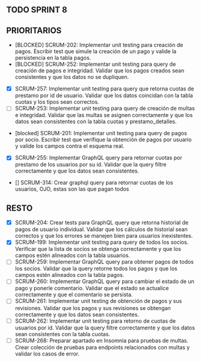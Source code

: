 ## TODO SPRINT 8


## PRIORITARIOS
- [BLOCKED] SCRUM-202: Implementar unit testing para creación de pagos. Escribir test que simule la creación de un pago y valide la persistencia en la tabla pagos.
- [BLOCKED] SCRUM-252: Implementar unit testing para query de creación de pagos e integridad. Validar que los pagos creados sean consistentes y que los datos no se dupliquen.
- [X] SCRUM-257: Implementar unit testing para query que retorna cuotas de prestamo por id de usuario. Validar que los datos coincidan con la tabla cuotas y los tipos sean correctos.
- [ ] SCRUM-253: Implementar unit testing para query de creación de multas e integridad. Validar que las multas se asignen correctamente y que los datos sean consistentes con la tabla cuotas y prestamo_detalles.
- [blocked] SCRUM-201: Implementar unit testing para query de pagos por socio. Escribir test que verifique la obtención de pagos por usuario y valide los campos contra el esquema real.
- [X] SCRUM-255: Implementar GraphQL query para retornar cuotas por prestamo de los usuarios por su id. Validar que la query filtre correctamente y que los datos sean consistentes.
- [] SCRUM-314: Crear graphql query para retornar cuotas de los usuarios, OJO, estas son las que pagan todos


## RESTO
- [X] SCRUM-204: Crear tests para GraphQL query que retorna historial de pagos de usuario individual. Validar que los cálculos de historial sean correctos y que los errores se manejen bien para usuarios inexistentes.
- [X] SCRUM-199: Implementar unit testing para query de todos los socios. Verificar que la lista de socios se obtenga correctamente y que los campos estén alineados con la tabla usuarios.
- [ ] SCRUM-259: Implementar GraphQL query para obtener pagos de todos los socios. Validar que la query retorne todos los pagos y que los campos estén alineados con la tabla pagos.
- [ ] SCRUM-260: Implementar GraphQL query para cambiar el estado de un pago y ponerle comentario. Validar que el estado se actualice correctamente y que el comentario se persista.
- [ ] SCRUM-261: Implementar unit testing de obtención de pagos y sus revisiones. Validar que los pagos y sus revisiones se obtengan correctamente y que los datos sean consistentes.
- [ ] SCRUM-262: Implementar unit testing para retorno de cuotas de usuarios por id. Validar que la query filtre correctamente y que los datos sean consistentes con la tabla cuotas.
- [ ] SCRUM-268: Preparar apartado en Insomnia para pruebas de multas. Crear colección de pruebas para endpoints relacionados con multas y validar los casos de error.